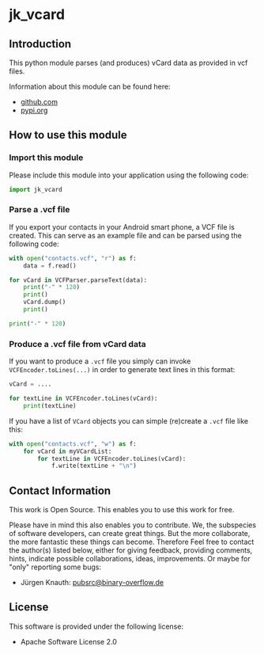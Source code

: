 jk_vcard
==========

Introduction
------------

This python module parses (and produces) vCard data as provided in vcf files.

Information about this module can be found here:

* [github.com](https://github.com/jkpubsrc/python-module-jk-vcard)
* [pypi.org](https://pypi.org/project/jk-vcard/)

How to use this module
----------------------

### Import this module

Please include this module into your application using the following code:

```python
import jk_vcard
```

### Parse a .vcf file

If you export your contacts in your Android smart phone, a VCF file is created. This can serve as an example file and can be parsed using the following code:

```python
with open("contacts.vcf", "r") as f:
	data = f.read()

for vCard in VCFParser.parseText(data):
	print("-" * 120)
	print()
	vCard.dump()
	print()

print("-" * 120)
```

### Produce a .vcf file from vCard data

If you want to produce a `.vcf` file you simply can invoke `VCFEncoder.toLines(...)` in order to generate text lines in this format:

```python
vCard = ....

for textLine in VCFEncoder.toLines(vCard):
	print(textLine)
```

If you have a list of `VCard` objects you can simple (re)create a `.vcf` file like this:

```python
with open("contacts.vcf", "w") as f:
	for vCard in myVCardList:
		for textLine in VCFEncoder.toLines(vCard):
			f.write(textLine + "\n")
```

Contact Information
-------------------

This work is Open Source. This enables you to use this work for free.

Please have in mind this also enables you to contribute. We, the subspecies of software developers, can create great things. But the more collaborate, the more fantastic these things can become. Therefore Feel free to contact the author(s) listed below, either for giving feedback, providing comments, hints, indicate possible collaborations, ideas, improvements. Or maybe for "only" reporting some bugs:

* Jürgen Knauth: pubsrc@binary-overflow.de

License
-------

This software is provided under the following license:

* Apache Software License 2.0



